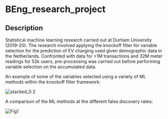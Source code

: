 # BEng_research_project
## Description
Statistical machine learning research carried out at Durham University (2019-20). The research involved applying the knockoff filter for variable selection for the prediction of EV charging used given demographic data in the Netherlands. Confronted with data for >1M transactions and 32M meter readings for 52k users, pre-processing was carried out before performing variable selection on the accumulated data.

An example of some of the variables selected using a variety of ML methods within the knockoff filter framework:

![stacked_0 2](https://user-images.githubusercontent.com/73748574/105071595-b68bec80-5a7c-11eb-8213-dc7e98508c2d.png)

A comparison of the ML methods at the different false discovery rates:

![Fig1](https://user-images.githubusercontent.com/73748574/105071574-b12ea200-5a7c-11eb-925f-1239bf494659.jpg)
